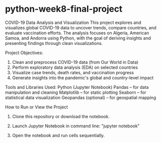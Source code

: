 # python-week8-final-project

COVID-19 Data Analysis and Visualization
This project explores and visualizes global COVID-19 data to uncover trends, compare countries, and evaluate vaccination efforts. The analysis focuses on Algeria, American Samoa, and Andorra using Python, with the goal of deriving insights and presenting findings through clean visualizations.

Project Objectives:
1. Clean and preprocess COVID-19 data (from Our World in Data)
2. Perform exploratory data analysis (EDA) on selected countries
3. Visualize case trends, death rates, and vaccination progress
4. Generate insights into the pandemic's global and country-level impact

Tools and Libraries Used:
Python (Jupyter Notebook)
Pandas – for data manipulation and cleaning
Matplotlib – for static plotting
Seaborn – for statistical data visualization
Geopandas (optional) – for geospatial mapping

How to Run or View the Project
1. Clone this repository or download the notebook.

2. Launch Jupyter Notebook in command line:
"jupyter notebook"

3. Open the notebook and run cells sequentially.

